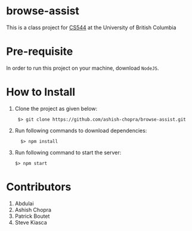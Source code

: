 # browse-assist

This is a class project for [CS544](https://blogs.ubc.ca/cpsc544/home/) at the University of British Columbia

# Pre-requisite
In order to run this project on your machine, download `NodeJS`.

# How to Install
1. Clone the project as given below:

    ```
     $> git clone https://github.com/ashish-chopra/browse-assist.git
    ```
2. Run following commands to download dependencies:
   ```
     $> npm install
   ```

3. Run following command to start the server:
    ```
    $> npm start
    ```

# Contributors
1. Abdulai
2. Ashish Chopra
3. Patrick Boutet
4. Steve Kiasca